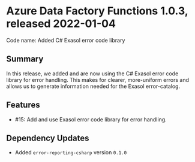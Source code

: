 # Azure Data Factory Functions 1.0.3, released 2022-01-04

Code name: Added C# Exasol error code library

## Summary

In this release, we added and are now using the C# Exasol error code library for error handling. This makes for clearer, more-uniform errors and allows us to generate information needed for the Exasol error-catalog.

## Features

* #15: Add and use Exasol error code library for error handling.

## Dependency Updates

* Added `error-reporting-csharp` version `0.1.0`